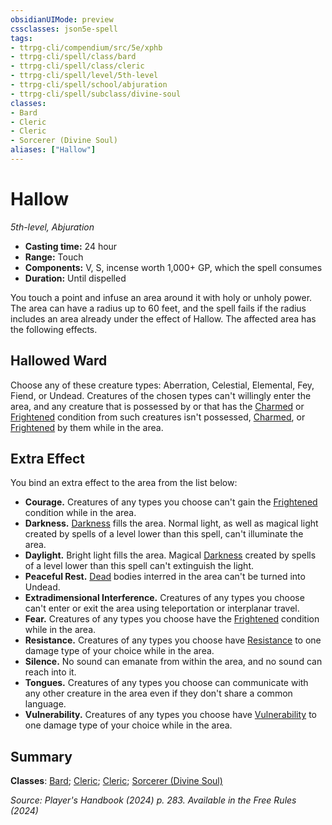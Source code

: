 ```yaml
---
obsidianUIMode: preview
cssclasses: json5e-spell
tags:
- ttrpg-cli/compendium/src/5e/xphb
- ttrpg-cli/spell/class/bard
- ttrpg-cli/spell/class/cleric
- ttrpg-cli/spell/level/5th-level
- ttrpg-cli/spell/school/abjuration
- ttrpg-cli/spell/subclass/divine-soul
classes:
- Bard
- Cleric
- Cleric
- Sorcerer (Divine Soul)
aliases: ["Hallow"]
---
```

# Hallow
*5th-level, Abjuration*  

- **Casting time:** 24 hour
- **Range:** Touch
- **Components:** V, S, incense worth 1,000+ GP, which the spell consumes
- **Duration:** Until dispelled

You touch a point and infuse an area around it with holy or unholy power. The area can have a radius up to 60 feet, and the spell fails if the radius includes an area already under the effect of Hallow. The affected area has the following effects.

## Hallowed Ward

Choose any of these creature types: Aberration, Celestial, Elemental, Fey, Fiend, or Undead. Creatures of the chosen types can't willingly enter the area, and any creature that is possessed by or that has the [Charmed](3-Compendium/rules/conditions.md#Charmed) or [Frightened](3-Compendium/rules/conditions.md#Frightened) condition from such creatures isn't possessed, [Charmed](3-Compendium/rules/conditions.md#Charmed), or [Frightened](3-Compendium/rules/conditions.md#Frightened) by them while in the area.

## Extra Effect

You bind an extra effect to the area from the list below:

- **Courage.** Creatures of any types you choose can't gain the [Frightened](3-Compendium/rules/conditions.md#Frightened) condition while in the area.  
- **Darkness.** [Darkness](3-Compendium/rules/variant-rules/darkness-xphb.md) fills the area. Normal light, as well as magical light created by spells of a level lower than this spell, can't illuminate the area.  
- **Daylight.** Bright light fills the area. Magical [Darkness](3-Compendium/rules/variant-rules/darkness-xphb.md) created by spells of a level lower than this spell can't extinguish the light.  
- **Peaceful Rest.** [Dead](3-Compendium/rules/variant-rules/dead-xphb.md) bodies interred in the area can't be turned into Undead.  
- **Extradimensional Interference.** Creatures of any types you choose can't enter or exit the area using teleportation or interplanar travel.  
- **Fear.** Creatures of any types you choose have the [Frightened](3-Compendium/rules/conditions.md#Frightened) condition while in the area.  
- **Resistance.** Creatures of any types you choose have [Resistance](3-Compendium/rules/variant-rules/resistance-xphb.md) to one damage type of your choice while in the area.  
- **Silence.** No sound can emanate from within the area, and no sound can reach into it.  
- **Tongues.** Creatures of any types you choose can communicate with any other creature in the area even if they don't share a common language.  
- **Vulnerability.** Creatures of any types you choose have [Vulnerability](3-Compendium/rules/variant-rules/vulnerability-xphb.md) to one damage type of your choice while in the area.  

## Summary

**Classes**: [Bard](list-spells-classes-bard); [Cleric](list-spells-classes-cleric); [Cleric](list-spells-classes-cleric); [Sorcerer (Divine Soul)](list-spells-classes-sorcerer-xphb-divine-soul-xge)

*Source: Player's Handbook (2024) p. 283. Available in the Free Rules (2024)*